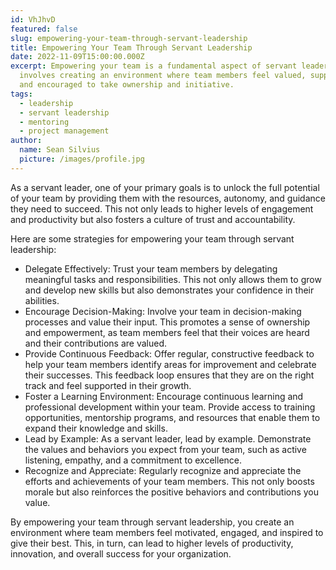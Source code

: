 ```yaml
---
id: VhJhvD
featured: false
slug: empowering-your-team-through-servant-leadership
title: Empowering Your Team Through Servant Leadership
date: 2022-11-09T15:00:00.000Z
excerpt: Empowering your team is a fundamental aspect of servant leadership. It
  involves creating an environment where team members feel valued, supported,
  and encouraged to take ownership and initiative.
tags:
  - leadership
  - servant leadership
  - mentoring
  - project management
author:
  name: Sean Silvius
  picture: /images/profile.jpg
---
```


As a servant leader, one of your primary goals is to unlock the full potential of your team by providing them with the resources, autonomy, and guidance they need to succeed. This not only leads to higher levels of engagement and productivity but also fosters a culture of trust and accountability.

Here are some strategies for empowering your team through servant leadership:

- Delegate Effectively: Trust your team members by delegating meaningful tasks and responsibilities. This not only allows them to grow and develop new skills but also demonstrates your confidence in their abilities.
- Encourage Decision-Making: Involve your team in decision-making processes and value their input. This promotes a sense of ownership and empowerment, as team members feel that their voices are heard and their contributions are valued.
- Provide Continuous Feedback: Offer regular, constructive feedback to help your team members identify areas for improvement and celebrate their successes. This feedback loop ensures that they are on the right track and feel supported in their growth.
- Foster a Learning Environment: Encourage continuous learning and professional development within your team. Provide access to training opportunities, mentorship programs, and resources that enable them to expand their knowledge and skills.
- Lead by Example: As a servant leader, lead by example. Demonstrate the values and behaviors you expect from your team, such as active listening, empathy, and a commitment to excellence.
- Recognize and Appreciate: Regularly recognize and appreciate the efforts and achievements of your team members. This not only boosts morale but also reinforces the positive behaviors and contributions you value.

By empowering your team through servant leadership, you create an environment where team members feel motivated, engaged, and inspired to give their best. This, in turn, can lead to higher levels of productivity, innovation, and overall success for your organization.